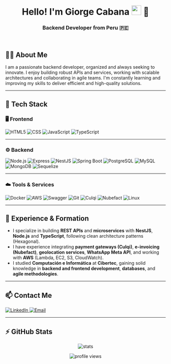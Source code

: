 <h1 align="center">Hello! I'm Giorge Cabana <img src="https://raw.githubusercontent.com/iampavangandhi/iampavangandhi/master/gifs/Hi.gif" width="30px"> 🚀</h1>
<h3 align="center">Backend Developer from Peru 🇵🇪</h3>

<br>

## 🧑‍💻 About Me
I am a passionate backend developer, organized and always seeking to innovate. I enjoy building robust APIs and services, working with scalable architectures and collaborating in agile teams. I'm constantly learning and improving my skills to deliver efficient and high-quality solutions.

---

## 🚀 Tech Stack

### 🖥️ Frontend
![HTML5](https://img.shields.io/badge/-HTML5-333333?style=flat&logo=HTML5)
![CSS](https://img.shields.io/badge/-CSS-333333?style=flat&logo=CSS&logoColor=1572B6)
![JavaScript](https://img.shields.io/badge/-JavaScript-333333?style=flat&logo=javascript)
![TypeScript](https://img.shields.io/badge/-TypeScript-333333?style=flat&logo=typescript)

---

### ⚙️ Backend
![Node.js](https://img.shields.io/badge/-Node.js-333333?style=flat&logo=node.js)
![Express](https://img.shields.io/badge/-Express-333333?style=flat&logo=express)
![NestJS](https://img.shields.io/badge/-NestJS-333333?style=flat&logo=nestjs)
![Spring Boot](https://img.shields.io/badge/-Spring%20Boot-333333?style=flat&logo=springboot)
![PostgreSQL](https://img.shields.io/badge/-PostgreSQL-333333?style=flat&logo=postgresql)
![MySQL](https://img.shields.io/badge/-MySQL-333333?style=flat&logo=mysql)
![MongoDB](https://img.shields.io/badge/-MongoDB-333333?style=flat&logo=mongodb)
![Sequelize](https://img.shields.io/badge/-Sequelize-333333?style=flat&logo=sequelize)

---

### ☁️ Tools & Services
![Docker](https://img.shields.io/badge/-Docker-333333?style=flat&logo=docker)
![AWS](https://img.shields.io/badge/-AWS-333333?style=flat&logo=amazon-aws)
![Swagger](https://img.shields.io/badge/-Swagger-333333?style=flat&logo=swagger)
![Git](https://img.shields.io/badge/-Git-333333?style=flat&logo=git)
![Culqi](https://img.shields.io/badge/-Culqi-333333?style=flat)
![Nubefact](https://img.shields.io/badge/-Nubefact-333333?style=flat)
![Linux](https://img.shields.io/badge/-Linux-333333?style=flat&logo=linux)

---

## 💼 Experience & Formation
- I specialize in building **REST APIs** and **microservices** with **NestJS**, **Node.js** and **TypeScript**, following clean architecture patterns (Hexagonal).
- I have experience integrating **payment gateways (Culqi)**, **e-invoicing (Nubefact)**, **geolocation services**, **WhatsApp Meta API**, and working with **AWS** (Lambda, EC2, S3, CloudWatch).
- I studied **Computación e Informática** at **Cibertec**, gaining solid knowledge in **backend and frontend development**, **databases**, and **agile methodologies**.

---

## 📫 Contact Me
<p>
  <a href="https://www.linkedin.com/in/giorge-stuard-cabana-cribillero-697704267/">
    <img alt="LinkedIn" src="https://img.shields.io/badge/LinkedIn-Connect-blue?style=flat-square&logo=linkedin">
  </a>
  <a href="mailto:giorgestuardcc@gmail.com">
    <img alt="Email" src="https://img.shields.io/badge/Gmail-giorgestuardcc@gmail.com-D14836?style=flat-square&logo=gmail">
  </a>
</p>

---

## ⚡ GitHub Stats
<p align="center">
  <img src="https://github-readme-stats.vercel.app/api?username=GiorgeCabana2343&show_icons=true&theme=radical" alt="stats"/>
</p>
<p align="center">
  <img src="https://komarev.com/ghpvc/?username=GiorgeCabana2343&label=Profile%20views&color=0e75b6&style=flat" alt="profile views" />
</p>
